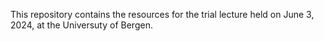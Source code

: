 This repository contains the resources for the trial lecture held on June 3, 2024, at the Universuty of Bergen. 

